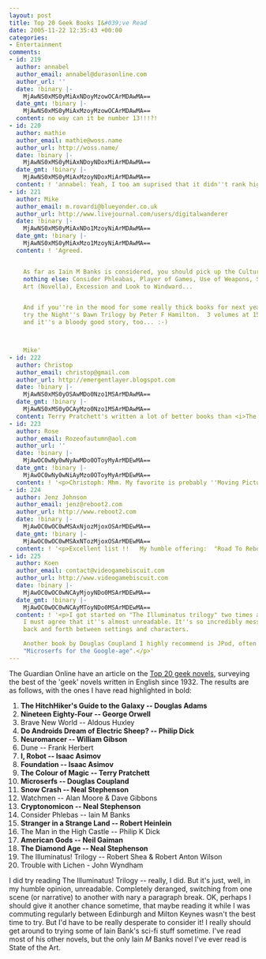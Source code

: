 ```yaml
---
layout: post
title: Top 20 Geek Books I&#039;ve Read
date: 2005-11-22 12:35:43 +00:00
categories:
- Entertainment
comments:
- id: 219
  author: annabel
  author_email: annabel@durasonline.com
  author_url: ''
  date: !binary |-
    MjAwNS0xMS0yMiAxNDoyMzowOCArMDAwMA==
  date_gmt: !binary |-
    MjAwNS0xMS0yMiAxMzoyMzowOCArMDAwMA==
  content: no way can it be number 13!!!?!
- id: 220
  author: mathie
  author_email: mathie@woss.name
  author_url: http://woss.name/
  date: !binary |-
    MjAwNS0xMS0yMiAxNDoyNDoxMiArMDAwMA==
  date_gmt: !binary |-
    MjAwNS0xMS0yMiAxMzoyNDoxMiArMDAwMA==
  content: ! 'annabel: Yeah, I too am suprised that it didn''t rank higher. :-P'
- id: 221
  author: Mike
  author_email: m.rovardi@blueyonder.co.uk
  author_url: http://www.livejournal.com/users/digitalwanderer
  date: !binary |-
    MjAwNS0xMS0yMiAxNDo1MzoyNiArMDAwMA==
  date_gmt: !binary |-
    MjAwNS0xMS0yMiAxMzo1MzoyNiArMDAwMA==
  content: ! 'Agreed.


    As far as Iain M Banks is considered, you should pick up the Culture books, if
    nothing else: Consider Phleabas, Player of Games, Use of Weapons, State of the
    Art (Novella), Excession and Look to Windward...


    And if you''re in the mood for some really thick books for next year''s reading,
    try the Night''s Dawn Trilogy by Peter F Hamilton.  3 volumes at 1500 pages apiece...
    and it''s a bloody good story, too... :-)



    Mike'
- id: 222
  author: Christop
  author_email: christop@gmail.com
  author_url: http://emergentlayer.blogspot.com
  date: !binary |-
    MjAwNS0xMS0yOSAwMDo0Nzo1MSArMDAwMA==
  date_gmt: !binary |-
    MjAwNS0xMS0yOCAyMzo0Nzo1MSArMDAwMA==
  content: Terry Pratchett's written a lot of better books than <i>The Colour of Magic</i>
- id: 223
  author: Rose
  author_email: Rozeofautumn@aol.com
  author_url: ''
  date: !binary |-
    MjAwOC0wNy0wNyAwMDo0OToyMyArMDEwMA==
  date_gmt: !binary |-
    MjAwOC0wNy0wNiAyMzo0OToyMyArMDEwMA==
  content: ! '<p>Christoph: Mhm. My favorite is probably ''Moving Pictures''.</p>'
- id: 224
  author: Jenz Johnson
  author_email: jenz@reboot2.com
  author_url: http://www.reboot2.com
  date: !binary |-
    MjAwOC0wOC0wMSAxNjozMjoxOSArMDEwMA==
  date_gmt: !binary |-
    MjAwOC0wOC0wMSAxNTozMjoxOSArMDEwMA==
  content: ! '<p>Excellent list !!   My humble offering:  "Road To Reboot".</p>'
- id: 225
  author: Koen
  author_email: contact@videogamebiscuit.com
  author_url: http://www.videogamebiscuit.com
  date: !binary |-
    MjAwOC0wOC0wNCAyMjoyNDo0MSArMDEwMA==
  date_gmt: !binary |-
    MjAwOC0wOC0wNCAyMToyNDo0MSArMDEwMA==
  content: ! '<p>I got started on "The Illuminatus trilogy" two times already, but
    I must agree that it''s almost unreadable. It''s so incredibly messy, switching
    back and forth between settings and characters.

    Another book by Douglas Coupland I highly recommend is JPod, often described as
    "Microserfs for the Google-age".</p>'
---
```

The Guardian Online have an article on the <a href="http://blogs.guardian.co.uk/technology/archives/2005/11/09/top_20_geek_novels_the_results.html">Top 20 geek novels</a>, surveying the best of the 'geek' novels written in English since 1932.  The results are as follows, with the ones I have read highlighted in bold:

<ol class="compact">
<li><strong>The HitchHiker's Guide to the Galaxy -- Douglas Adams</strong></li>
<li><strong>Nineteen Eighty-Four -- George Orwell</strong></li>
<li>Brave New World -- Aldous Huxley</li>
<li><strong>Do Androids Dream of Electric Sheep? -- Philip Dick</strong></li>
<li><strong>Neuromancer -- William Gibson</strong></li>
<li>Dune -- Frank Herbert</li>
<li><strong>I, Robot -- Isaac Asimov</strong></li>
<li><strong>Foundation -- Isaac Asimov</strong></li>
<li><strong>The Colour of Magic -- Terry Pratchett</strong></li>
<li><strong>Microserfs -- Douglas Coupland</strong></li>
<li><strong>Snow Crash -- Neal Stephenson</strong></li>
<li>Watchmen -- Alan Moore & Dave Gibbons</li>
<li><strong>Cryptonomicon -- Neal Stephenson</strong></li>
<li>Consider Phlebas -- Iain M Banks</li>
<li><strong>Stranger in a Strange Land -- Robert Heinlein</strong></li>
<li>The Man in the High Castle -- Philip K Dick</li>
<li><strong>American Gods -- Neil Gaiman</strong></li>
<li><strong>The Diamond Age -- Neal Stephenson</strong></li>
<li>The Illuminatus! Trilogy -- Robert Shea & Robert Anton Wilson</li>
<li>Trouble with Lichen - John Wyndham</li>
</ol>

I did try reading The Illuminatus! Trilogy -- really, I did.  But it's just, well, in my humble opinion, unreadable.  Completely deranged, switching from one scene (or narrative) to another with nary a paragraph break.  OK, perhaps I should give it another chance sometime, that maybe reading it while I was commuting regularly between Edinburgh and Milton Keynes wasn't the best time to try.  But I'd have to be really desperate to consider it!  I really should get around to trying some of Iain Bank's sci-fi stuff sometime.  I've read most of his other novels, but the only Iain <em>M</em> Banks novel I've ever read is State of the Art.
